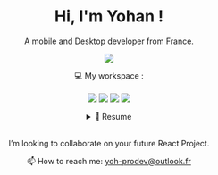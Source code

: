 <h1 align='center'>
  Hi, I'm Yohan !
</h1>
<p align='center'>
  A mobile and Desktop developer from France.
</p>
<p align='center'> 
  <a href="https://www.linkedin.com/in/ferreirayohan-devweb/">
    <img src="https://img.shields.io/badge/linkedin-%230077B5.svg?&style=for-the-badge&logo=linkedin&logoColor=white" />
  </a>
</p>
<p align='center'>
  💻 My workspace : <br/><br/>
  <img src="https://img.shields.io/badge/windows 10-%230078D6.svg?&style=for-the-badge&logo=windows&logoColor=white" />
  <img src="https://img.shields.io/badge/intel-core%20i7%2011th-%230071C5.svg?&style=for-the-badge&logo=intel&logoColor=white" />
  <img src="https://img.shields.io/badge/RAM-32GB-%230071C5.svg?&style=for-the-badge&logoColor=white" />
  <img src="https://img.shields.io/badge/nvidia-gtx%203080 ti-%2376B900.svg?&style=for-the-badge&logo=nvidia&logoColor=white" />
</p>

<details align="center">
  <summary align="center">📃 Resume</summary>

  ## Education
<div align="center">
  <p>📖 ***Web Development Mobile & Desktop || WebDesign***</p>
  <p>  📆 2020- 2021 </p>
  <p>  📍 **ADREC** - Clermont-Ferrand, France.</p>
  <img align="center" src="https://img.shields.io/badge/html5-E34F26?logo=html5&logoColor=white" />
  <img align="center" src="https://img.shields.io/badge/css3-1572B6?logo=css3&logoColor=white" />
  <img align="center" src="https://img.shields.io/badge/bootstrap-563D7C?logo=bootstrap&logoColor=white" />
  <img align="center" src="https://img.shields.io/badge/MySQL-4479A1?logo=mysql&logoColor=white" />
  <img align="center" src="https://img.shields.io/badge/PHP-777BB4?logo=php&logoColor=white" />
  <img align="center" src="https://img.shields.io/badge/Symfony-777BB4?logo=Symfony&logoColor=white" />
</div>&nbsp;&nbsp;
<div>
  <img align="center" src="https://img.shields.io/badge/Suite Adobe-777BB4?logo=adobecreativecloud&logoColor=white" />
  <img align="center" src="https://img.shields.io/badge/PhotoShop-31A8FF?logo=adobephotoshop&logoColor=white" />
  <img align="center" src="https://img.shields.io/badge/XD-FF61F6?logo=adobexd&logoColor=white" />
  <img align="center" src="https://img.shields.io/badge/Illustrator-FF9A00?logo=adobeillustrator&logoColor=white" />
</div>

***
  📖 ***Web Development : JavaScript / ReactJS***\
  📆 2022 - 2023 \
  📍 **OPENCLASSROOM** - Saint-Flour, France.
<div>
  <img align="center" src="https://img.shields.io/badge/html5-E34F26?logo=html5&logoColor=white" />
  <img align="center" src="https://img.shields.io/badge/css3-1572B6?logo=css3&logoColor=white" />
  <img align="center" src="https://img.shields.io/badge/NodeJS-563D7C?logo=bootstrap&logoColor=white" />
  <img align="center" src="https://img.shields.io/badge/Jest-4479A1?logo=jest&logoColor=white" />
  <img align="center" src="https://img.shields.io/badge/JavaScript-777BB4?logo=javascript&logoColor=white" />
  <img align="center" src="https://img.shields.io/badge/jQuery-777BB4?logo=jquery&logoColor=white" />
  <img align="center" src="https://img.shields.io/badge/ReactJS-777BB4?logo=react&logoColor=white" />
</div>
</details>&nbsp;&nbsp;&nbsp;&nbsp;

 <p align="center">
  I’m looking to collaborate on your future React Project.
 </p>
 <p align='center'>
  📫 How to reach me: <a href='mailto:yoh-prodev@outlook.fr'>yoh-prodev@outlook.fr</a>
</p>

<!--


- 🔭 I’m currently working on ...
- 🌱 I’m currently learning ...

- 🤔 I’m looking for help with ...
- 💬 Ask me about ...
- 📫 How to reach me: ...
- 😄 Pronouns: ...
- ⚡ Fun fact: ...
-->

